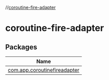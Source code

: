 //[coroutine-fire-adapter](index.md)

# coroutine-fire-adapter

## Packages

| Name |
|---|
| [com.app.coroutinefireadapter](coroutine-fire-adapter/com.app.coroutinefireadapter/index.md) |
